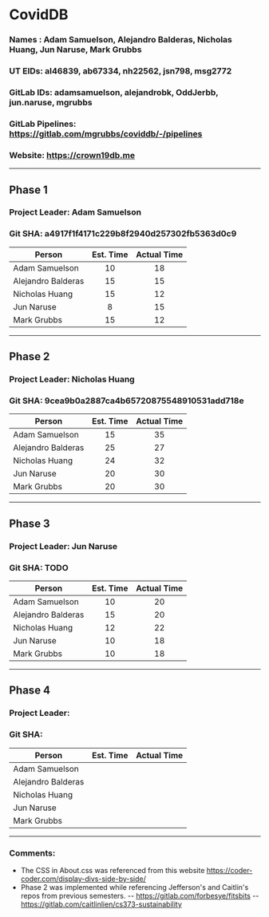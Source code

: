 # CovidDB

### Names : Adam Samuelson, Alejandro Balderas, Nicholas Huang, Jun Naruse, Mark Grubbs
### UT EIDs: al46839, ab67334, nh22562, jsn798, msg2772
### GitLab IDs: adamsamuelson, alejandrobk, OddJerbb, jun.naruse, mgrubbs
### GitLab Pipelines: https://gitlab.com/mgrubbs/coviddb/-/pipelines
### Website: https://crown19db.me
___
## Phase 1
### Project Leader: Adam Samuelson
### Git SHA: a4917f1f4171c229b8f2940d257302fb5363d0c9

| Person | Est. Time | Actual Time |
| ------ | :---------: | :-----------: |
| Adam Samuelson | 10 | 18 |
| Alejandro Balderas | 15 | 15 |
| Nicholas Huang | 15 | 12 |
| Jun Naruse | 8 | 15 |
| Mark Grubbs | 15 | 12 |
___
## Phase 2
### Project Leader: Nicholas Huang
### Git SHA: 9cea9b0a2887ca4b65720875548910531add718e

| Person | Est. Time | Actual Time |
| ------ | :---------: | :-----------: |
| Adam Samuelson | 15 | 35 |
| Alejandro Balderas | 25 | 27 |
| Nicholas Huang | 24 | 32 |
| Jun Naruse | 20 | 30 |
| Mark Grubbs | 20 | 30 |
___
## Phase 3
### Project Leader: Jun Naruse
### Git SHA: TODO

| Person | Est. Time | Actual Time |
| ------ | :---------: | :-----------: |
| Adam Samuelson | 10 | 20 |
| Alejandro Balderas | 15 | 20 |
| Nicholas Huang | 12 | 22 |
| Jun Naruse | 10 | 18 |
| Mark Grubbs | 10 | 18 |
___
## Phase 4
### Project Leader: 
### Git SHA:

| Person | Est. Time | Actual Time |
| ------ | :---------: | :-----------: |
| Adam Samuelson |  |  |
| Alejandro Balderas |  |  |
| Nicholas Huang |  |  |
| Jun Naruse |  |  |
| Mark Grubbs |  |  |
___
### Comments:
- The CSS in About.css was referenced from this website https://coder-coder.com/display-divs-side-by-side/
- Phase 2 was implemented while referencing Jefferson's and Caitlin's repos from previous semesters.
-- https://gitlab.com/forbesye/fitsbits
-- https://gitlab.com/caitlinlien/cs373-sustainability
